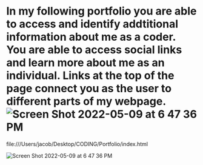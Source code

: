 # In my following portfolio you are able to access and identify addtitional information about me as a coder. You are able to access social links and learn more about me as an individual. Links at the top of the page connect you as the user to different parts of my webpage. ![Screen Shot 2022-05-09 at 6 47 36 PM](https://user-images.githubusercontent.com/101847183/167729529-ef89bdb3-6139-4e74-ab90-ae2c89a05f69.png)

file:///Users/jacob/Desktop/CODING/Portfolio/index.html

![Screen Shot 2022-05-09 at 6 47 36 PM](https://user-images.githubusercontent.com/101847183/167729539-a295eaf7-aaef-48d2-ba0d-32662f84219a.png)
